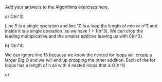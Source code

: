 Add your answers to the Algorithms exercises here.

a) O(n^3)

Line 9 is a single operation and line 10 is a loop the length of n*n*n or n^3 and inside it is a single operation. so we have 1 + 1(n^3). We can drop the leading multiplicative and the smaller additive leaving us with 0(n^3). 

b) O(n^4)

We can ignore line 15 because we know the nested for loops will create a larger Big O and we will end up dropping the other addition. Each of the for loops has a length of n so with 4 nested loops that is O(n^4)

c) 